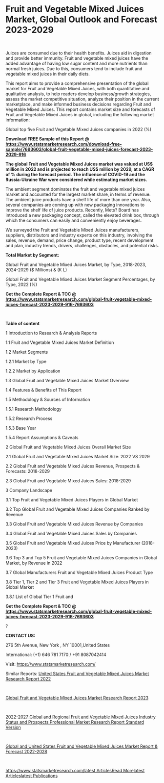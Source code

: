 <h1>Fruit and Vegetable Mixed Juices Market, Global Outlook and Forecast 2023-2029</h1><br/><p>Juices are consumed due to their health benefits. Juices aid in digestion and provide better immunity. Fruit and vegetable mixed juices have the added advantage of having low sugar content and more nutrients than normal fresh juices. Due to this, consumers tend to include fruit and vegetable mixed juices in their daily diets.</p>
 
 
 
 <p>This report aims to provide a comprehensive presentation of the global market for Fruit and Vegetable Mixed Juices, with both quantitative and qualitative analysis, to help readers develop business/growth strategies, assess the market competitive situation, analyze their position in the current marketplace, and make informed business decisions regarding Fruit and Vegetable Mixed Juices. This report contains market size and forecasts of Fruit and Vegetable Mixed Juices in global, including the following market information:</p>
 
 
 
 <p>Global top five Fruit and Vegetable Mixed Juices companies in 2022 (%)</p>
 
 
 
 <p><strong>Download FREE Sample of this Report @ <a href="https://www.statsmarketresearch.com/download-free-sample/7693603/global-fruit-vegetable-mixed-juices-forecast-2023-2029-916">https://www.statsmarketresearch.com/download-free-sample/7693603/global-fruit-vegetable-mixed-juices-forecast-2023-2029-916</a></strong></p>
 
 
 
 <p><strong>The global Fruit and Vegetable Mixed Juices market was valued at US$ million in 2022 and is projected to reach US$ million by 2029, at a <strong>CAGR</strong> of % during the forecast period. The influence of COVID-19 and the Russia-Ukraine War were considered while estimating market sizes.</strong></p>
 
 
 
 <p>The ambient segment dominates the fruit and vegetable mixed juices market and accounted for the largest market share, in terms of revenue. The ambient juice products have a shelf life of more than one year. Also, several companies are coming up with new packaging innovations to improve the shelf life of juice products. Recently, Mets? Board has introduced a new packaging concept, called the elevated drink box, through which the consumers can easily and conveniently enjoy beverages.</p>
 
 
 
 <p>We surveyed the Fruit and Vegetable Mixed Juices manufacturers, suppliers, distributors and industry experts on this industry, involving the sales, revenue, demand, price change, product type, recent development and plan, industry trends, drivers, challenges, obstacles, and potential risks.</p>
 
 
 
 <p><strong>Total Market by Segment:</strong></p>
 
 
 
 <p>Global Fruit and Vegetable Mixed Juices Market, by Type, 2018-2023, 2024-2029 ($ Millions) & (K L)</p>
 
 
 
 <p>Global Fruit and Vegetable Mixed Juices Market Segment Percentages, by Type, 2022 (%)</p>
 
 
 
 <div><b>Get the Complete Report & TOC @ <a href="https://www.statsmarketresearch.com/global-fruit-vegetable-mixed-juices-forecast-2023-2029-916-7693603">https://www.statsmarketresearch.com/global-fruit-vegetable-mixed-juices-forecast-2023-2029-916-7693603</a></b></div>
 
 
 
 <p><br />
 
 <b>Table of content</b></p>
 
 
 
 <p>1 Introduction to Research & Analysis Reports<br />
 
 1.1 Fruit and Vegetable Mixed Juices Market Definition<br />
 
 1.2 Market Segments<br />
 
 1.2.1 Market by Type<br />
 
 1.2.2 Market by Application<br />
 
 1.3 Global Fruit and Vegetable Mixed Juices Market Overview<br />
 
 1.4 Features & Benefits of This Report<br />
 
 1.5 Methodology & Sources of Information<br />
 
 1.5.1 Research Methodology<br />
 
 1.5.2 Research Process<br />
 
 1.5.3 Base Year<br />
 
 1.5.4 Report Assumptions & Caveats<br />
 
 2 Global Fruit and Vegetable Mixed Juices Overall Market Size<br />
 
 2.1 Global Fruit and Vegetable Mixed Juices Market Size: 2022 VS 2029<br />
 
 2.2 Global Fruit and Vegetable Mixed Juices Revenue, Prospects & Forecasts: 2018-2029<br />
 
 2.3 Global Fruit and Vegetable Mixed Juices Sales: 2018-2029<br />
 
 3 Company Landscape<br />
 
 3.1 Top Fruit and Vegetable Mixed Juices Players in Global Market<br />
 
 3.2 Top Global Fruit and Vegetable Mixed Juices Companies Ranked by Revenue<br />
 
 3.3 Global Fruit and Vegetable Mixed Juices Revenue by Companies<br />
 
 3.4 Global Fruit and Vegetable Mixed Juices Sales by Companies<br />
 
 3.5 Global Fruit and Vegetable Mixed Juices Price by Manufacturer (2018-2023)<br />
 
 3.6 Top 3 and Top 5 Fruit and Vegetable Mixed Juices Companies in Global Market, by Revenue in 2022<br />
 
 3.7 Global Manufacturers Fruit and Vegetable Mixed Juices Product Type<br />
 
 3.8 Tier 1, Tier 2 and Tier 3 Fruit and Vegetable Mixed Juices Players in Global Market<br />
 
 3.8.1 List of Global Tier 1 Fruit and</p>
 
 
 
 <div><b>Get the Complete Report & TOC @ <a href="https://www.statsmarketresearch.com/global-fruit-vegetable-mixed-juices-forecast-2023-2029-916-7693603">https://www.statsmarketresearch.com/global-fruit-vegetable-mixed-juices-forecast-2023-2029-916-7693603</a></b></div>
 
 
 
 <p>? </p>
 
 
 
 <p><b>CONTACT US:</b><br />
 
 276 5th Avenue, New York , NY 10001,United States<br />
 
 International: (+1) 646 781 7170 / +91 8087042414<br />
 
 Visit: <a href="https://www.statsmarketresearch.com/">https://www.statsmarketresearch.com/</a><br />
 
 Similar Reports: <a href="https://www.statsmarketresearch.com/global-fruit-vegetable-mixed-juices-forecast-2023-2029-916-7693603">United States Fruit and Vegetable Mixed Juices Market Research Report 2022</a><br />
 
 <br />
 
 <a href="https://www.statsmarketresearch.com/global-fruit-vegetable-mixed-juices-forecast-2023-2029-916-7693603">Global Fruit and Vegetable Mixed Juices Market Research Report 2023</a><br />
 
 <br />
 
 <a href="https://www.statsmarketresearch.com/global-fruit-vegetable-mixed-juices-forecast-2023-2029-916-7693603">2022-2027 Global and Regional Fruit and Vegetable Mixed Juices Industry Status and Prospects Professional Market Research Report Standard Version</a><br />
 
 <br />
 
 <a href="https://www.statsmarketresearch.com/global-fruit-vegetable-mixed-juices-forecast-2023-2029-916-7693603">Global and United States Fruit and Vegetable Mixed Juices Market Report & Forecast 2022-2028</a><br />
 
 <br />
 
 <a href="https://gyeongbokgung.com">https://www.statsmarketresearch.com/</a><a href="https://hallyeomaritime.com">latest Articles</a><a href="https://jingwansa.com">Read More</a><a href="https://nguoiviet.jp/">latest Articles</a><a href="https://www.intelmarketresearch.com/">latest Publications</a></p>